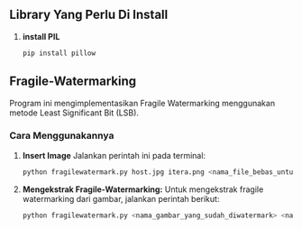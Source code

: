 ## Library Yang Perlu Di Install

1. **install PIL**
   ```bash
   pip install pillow
   ```

## Fragile-Watermarking

Program ini mengimplementasikan Fragile Watermarking menggunakan metode Least Significant Bit (LSB).

### Cara Menggunakannya

1. **Insert Image**
   Jalankan perintah ini pada terminal:

   ```bash
   python fragilewatermark.py host.jpg itera.png <nama_file_bebas_untuk_output>
   ```

2. **Mengekstrak Fragile-Watermarking:**
   Untuk mengekstrak fragile watermarking dari gambar, jalankan perintah berikut:
   ```bash
   python fragilewatermark.py <nama_gambar_yang_sudah_diwatermark> <nama_file_bebas_untuk_output_ekstraksi>
   ```
